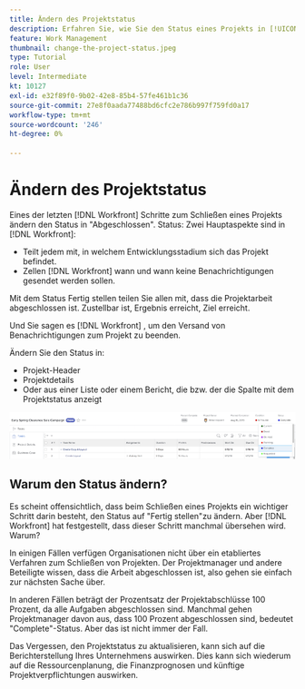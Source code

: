 ```yaml
---
title: Ändern des Projektstatus
description: Erfahren Sie, wie Sie den Status eines Projekts in [!UICONTROL  ] um anzugeben, dass die Arbeit abgeschlossen ist.
feature: Work Management
thumbnail: change-the-project-status.jpeg
type: Tutorial
role: User
level: Intermediate
kt: 10127
exl-id: e32f89f0-9b02-42e8-85b4-57fe461b1c36
source-git-commit: 27e8f0aada77488bd6cfc2e786b997f759fd0a17
workflow-type: tm+mt
source-wordcount: '246'
ht-degree: 0%

---
```


# Ändern des Projektstatus

Eines der letzten [!DNL Workfront] Schritte zum Schließen eines Projekts ändern den Status in &quot;Abgeschlossen&quot;. Status: Zwei Hauptaspekte sind in [!DNL Workfront]:

* Teilt jedem mit, in welchem Entwicklungsstadium sich das Projekt befindet.
* Zellen [!DNL Workfront] wann und wann keine Benachrichtigungen gesendet werden sollen.

Mit dem Status Fertig stellen teilen Sie allen mit, dass die Projektarbeit abgeschlossen ist. Zustellbar ist, Ergebnis erreicht, Ziel erreicht.

Und Sie sagen es [!DNL Workfront] , um den Versand von Benachrichtigungen zum Projekt zu beenden.

Ändern Sie den Status in:

* Projekt-Header
* Projektdetails
* Oder aus einer Liste oder einem Bericht, die bzw. der die Spalte mit dem Projektstatus anzeigt

![[!UICONTROL Status] Feld in Projekt-Kopfzeile eingeblendet](assets/planner-fund-project-status.png)

## Warum den Status ändern?

Es scheint offensichtlich, dass beim Schließen eines Projekts ein wichtiger Schritt darin besteht, den Status auf &quot;Fertig stellen&quot;zu ändern. Aber [!DNL Workfront] hat festgestellt, dass dieser Schritt manchmal übersehen wird. Warum?

In einigen Fällen verfügen Organisationen nicht über ein etabliertes Verfahren zum Schließen von Projekten. Der Projektmanager und andere Beteiligte wissen, dass die Arbeit abgeschlossen ist, also gehen sie einfach zur nächsten Sache über.

In anderen Fällen beträgt der Prozentsatz der Projektabschlüsse 100 Prozent, da alle Aufgaben abgeschlossen sind. Manchmal gehen Projektmanager davon aus, dass 100 Prozent abgeschlossen sind, bedeutet &quot;Complete&quot;-Status. Aber das ist nicht immer der Fall.

Das Vergessen, den Projektstatus zu aktualisieren, kann sich auf die Berichterstellung Ihres Unternehmens auswirken. Dies kann sich wiederum auf die Ressourcenplanung, die Finanzprognosen und künftige Projektverpflichtungen auswirken.

<!---
learn more
Project statuses
--->
